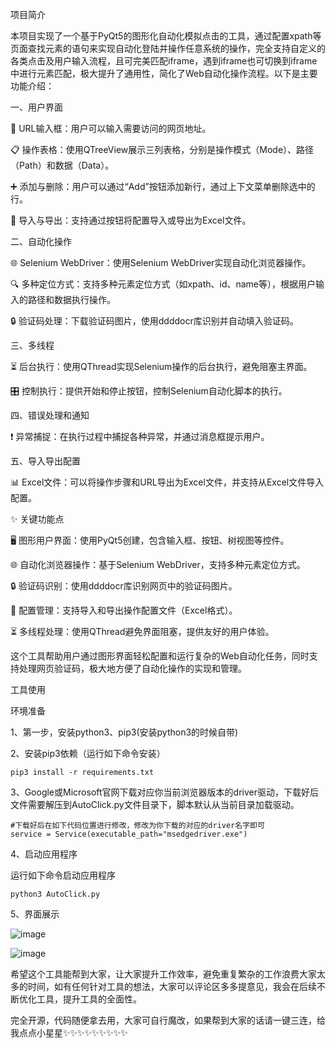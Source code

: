 项目简介

本项目实现了一个基于PyQt5的图形化自动化模拟点击的工具，通过配置xpath等页面查找元素的语句来实现自动化登陆并操作任意系统的操作，完全支持自定义的各类点击及用户输入流程，且可完美匹配iframe，遇到iframe也可切换到iframe中进行元素匹配，极大提升了通用性，简化了Web自动化操作流程。以下是主要功能介绍：

一、用户界面

🔗 URL输入框：用户可以输入需要访问的网页地址。

📋 操作表格：使用QTreeView展示三列表格，分别是操作模式（Mode）、路径（Path）和数据（Data）。

➕ 添加与删除：用户可以通过“Add”按钮添加新行，通过上下文菜单删除选中的行。

📁 导入与导出：支持通过按钮将配置导入或导出为Excel文件。


二、自动化操作

🌐 Selenium WebDriver：使用Selenium WebDriver实现自动化浏览器操作。

🔍 多种定位方式：支持多种元素定位方式（如xpath、id、name等），根据用户输入的路径和数据执行操作。

🔒 验证码处理：下载验证码图片，使用ddddocr库识别并自动填入验证码。


三、多线程

⏳ 后台执行：使用QThread实现Selenium操作的后台执行，避免阻塞主界面。

🎛️ 控制执行：提供开始和停止按钮，控制Selenium自动化脚本的执行。

四、错误处理和通知

❗ 异常捕捉：在执行过程中捕捉各种异常，并通过消息框提示用户。


五、导入导出配置


📊 Excel文件：可以将操作步骤和URL导出为Excel文件，并支持从Excel文件导入配置。


✨ 关键功能点

🖥️ 图形用户界面：使用PyQt5创建，包含输入框、按钮、树视图等控件。

🌐 自动化浏览器操作：基于Selenium WebDriver，支持多种元素定位方式。

🔒 验证码识别：使用ddddocr库识别网页中的验证码图片。

📁 配置管理：支持导入和导出操作配置文件（Excel格式）。

⏳ 多线程处理：使用QThread避免界面阻塞，提供友好的用户体验。

这个工具帮助用户通过图形界面轻松配置和运行复杂的Web自动化任务，同时支持处理网页验证码，极大地方便了自动化操作的实现和管理。

工具使用

环境准备

1、第一步，安装python3、pip3(安装python3的时候自带)

2、安装pip3依赖（运行如下命令安装）

```
pip3 install -r requirements.txt
```

3、Google或Microsoft官网下载对应你当前浏览器版本的driver驱动，下载好后文件需要解压到AutoClick.py文件目录下，脚本默认从当前目录加载驱动。

```
#下载好后在如下代码位置进行修改，修改为你下载的对应的driver名字即可
service = Service(executable_path="msedgedriver.exe")
```

4、启动应用程序

运行如下命令启动应用程序

```
python3 AutoClick.py
```

5、界面展示


![image](https://github.com/BoldChampion/AutoClick/assets/171965684/3b31e2bd-f856-4321-add0-73223ce6b063)


![image](https://github.com/BoldChampion/AutoClick/assets/171965684/168b03ff-f6df-4843-ad7e-c88b4439a45e)


希望这个工具能帮到大家，让大家提升工作效率，避免重复繁杂的工作浪费大家太多的时间，如有任何针对工具的想法，大家可以评论区多多提意见，我会在后续不断优化工具，提升工具的全面性。

完全开源，代码随便拿去用，大家可自行魔改，如果帮到大家的话请一键三连，给我点点小星星✨✨✨✨✨✨✨✨✨
